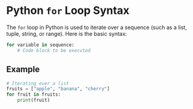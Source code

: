 # Python `for` Loop Syntax

The `for` loop in Python is used to iterate over a sequence (such as a list, tuple, string, or range). Here is the basic syntax:

```python
for variable in sequence:
    # Code block to be executed
```

## Example

```python
# Iterating over a list
fruits = ["apple", "banana", "cherry"]
for fruit in fruits:
    print(fruit)
```